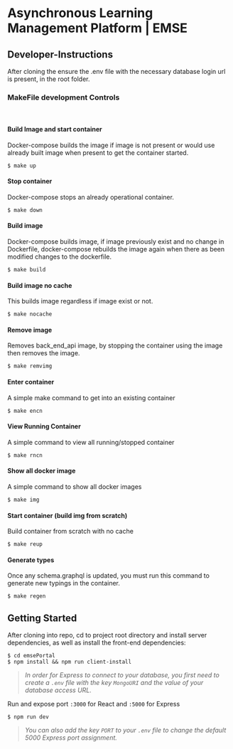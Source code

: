# Asynchronous Learning Management Platform | EMSE
## Developer-Instructions
After cloning the ensure the .env file with the necessary database login url is present, in the root folder. 

### MakeFile development Controls
<br>

#### Build Image and start container
Docker-compose builds the image if image is not present or would use already built image when present to get the container started.
```shell script
$ make up
```
#### Stop container
Docker-compose stops an already operational container.
```shell script
$ make down
```
#### Build image
Docker-compose builds image, if image previously exist and no change in Dockerfile, docker-compose rebuilds the image again when there as been modified changes to the dockerfile.

```shell script
$ make build
```
#### Build image no cache
This builds image regardless if image exist or not.
```shell script
$ make nocache
```
#### Remove image
Removes back_end_api image, by stopping the container using the image then removes the image. 
```shell script
$ make remvimg
```
#### Enter container 
A simple make command to get into an existing container
```shell script
$ make encn
```
#### View Running Container
A simple command to view all running/stopped container
```shell script
$ make rncn
```
#### Show all docker image
A simple command to show all docker images
```shell script
$ make img
```
#### Start container (build img from scratch)
Build container from scratch with no cache
```shell script
$ make reup
```
#### Generate types
Once any schema.graphql is updated, you must run this command to generate new typings in the container.
```shell script
$ make regen
```

## Getting Started
After cloning into repo, cd to project root directory and install server dependencies, as well as install the front-end dependencies:

```shell script
$ cd emsePortal
$ npm install && npm run client-install
```

> *In order for Express to connect to your database, you first need to create a ```.env``` file with the key ```MongoURI``` and the value of your database access URL.*

Run and expose port `:3000` for React and `:5000` for Express
```shell script
$ npm run dev
```

> *You can also add the key ```PORT``` to your ```.env``` file to change the default 5000 Express port assignment.*